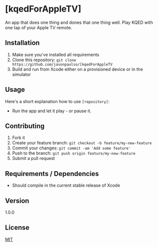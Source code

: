 # [kqedForAppleTV]

An app that does one thing and dones that one thing well. Play KQED with one tap of your Apple TV remote.

## Installation

1. Make sure you've installed all requirements
2. Clone this repository:
  `git clone https://github.com/jasonpaulso/[kqedForAppleTV`
3. Build and run from Xcode either on a provisioned device or in the simulator

## Usage

Here's a short explanation how to use `[repository]`:

* Run the app and let it play - or pause it.

## Contributing

1. Fork it
2. Create your feature branch: `git checkout -b feature/my-new-feature`
3. Commit your changes: `git commit -am 'Add some feature'`
4. Push to the branch: `git push origin feature/my-new-feature`
5. Submit a pull request

## Requirements / Dependencies

* Should compile in the current stable release of Xcode

## Version

1.0.0

## License

[MIT](LICENSE)

